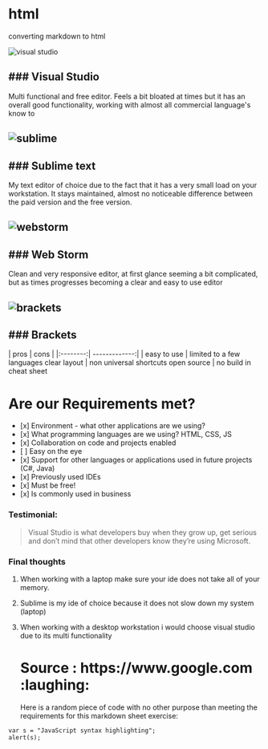 # html
converting markdown to html 

<p><img src="http://www.codestring.co.uk/site/wp-content/uploads/2016/07/VisualStudio.png" alt="visual studio" /></p>

<h2 id="visualstudio">### Visual Studio </h2>

<p>Multi functional and  free editor.
Feels a bit bloated at times but it has an overall good functionality, 
working with almost all commercial language's know to </p>

<h2 id="sublimehttpiconsiconarchivecomiconsbokehliciapacifica256sublimetexticonpng"><img src="http://icons.iconarchive.com/icons/bokehlicia/pacifica/256/sublime-text-icon.png" alt="sublime" /> </h2>

<h2 id="sublimetext">### Sublime text</h2>

<p>My text editor of choice due to the fact that it has a very small load on your workstation.
It stays maintained,
almost no noticeable difference between the paid version and the free version.</p>

<h2 id="webstormhttpsiconiconscomicons21381png512webstorm_93692png"><img src="https://icon-icons.com/icons2/1381/PNG/512/webstorm_93692.png" alt="webstorm" /></h2>

<h2 id="webstorm">### Web Storm</h2>

<p>Clean and very responsive editor, at first glance seeming a bit complicated, but as times progresses becoming a clear and easy to use editor</p>

<h2 id="bracketshttpiconsiconarchivecomiconsbokehliciaalike256bracketsiconpng"><img src="http://icons.iconarchive.com/icons/bokehlicia/alike/256/brackets-icon.png" alt="brackets" /></h2>

<h2 id="brackets">### Brackets</h2>

<p>| pros | cons |
|:--------:| -------------:|
| easy to use | limited to a few languages
clear layout | non universal shortcuts
open source | no build in cheat sheet </p>

<h1 id="areourrequirementsmet">Are our Requirements met?</h1>

<ul>
<li>[x] Environment - what other applications are we using? </li>

<li>[x] What programming languages are we using? HTML, CSS, JS</li>

<li>[x] Collaboration on code and projects enabled</li>

<li>[ ] Easy on the eye</li>

<li>[x] Support for other languages or applications used in future projects (C#, Java)</li>

<li>[x] Previously used IDEs</li>

<li>[x] Must be free!</li>

<li>[x] Is commonly used in business</li>
</ul>

<h3 id="testimonial">Testimonial:</h3>

<blockquote>
  <p>Visual Studio is what developers buy when they grow up, get serious and don’t mind that other developers know they’re using Microsoft.</p>
</blockquote>

<h3 id="finalthoughts">Final thoughts</h3>

<ol>
<li><p>When working with a laptop make sure your ide does not take all of your memory.</p></li>

<li><p>Sublime is my ide of choice because it does not slow down my system (laptop)</p></li>

<li><p>When working with a desktop workstation i would choose visual studio due to its multi functionality</p>

<h1 id="sourcehttpswwwgooglecomlaughing">Source : https://www.google.com :laughing:</h1>

<p>Here is a random piece of code with no other purpose than meeting the requirements for this markdown sheet exercise:</p></li>
</ol>

<pre><code class="javascript language-javascript">var s = "JavaScript syntax highlighting";
alert(s);
</code></pre>
